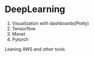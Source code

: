 # DeepLearning

1. Visualization with dashboards(Plotly)
2. Tensorflow
3. Mxnet
4. Pytorch

Leaning AWS and other tools

